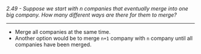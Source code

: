 *2.49 - Suppose we start with n companies that eventually merge into one big company. How many different ways are there for them to merge?*  
***
- Merge all companies at the same time.
- Another option would be to merge `n+1` company with `n` company until all companies have been merged.
